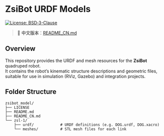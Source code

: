 # ZsiBot URDF Models

[![License: BSD‑3-Clause](https://img.shields.io/badge/License-BSD%203--Clause-blue.svg)](LICENSE)  
> 📄 **中文版本**：[README_CN.md](./README_CN.md)

## Overview

This repository provides the URDF and mesh resources for the **ZsiBot** quadruped robot.  
It contains the robot’s kinematic structure descriptions and geometric files, suitable for use in simulation (RViz, Gazebo) and integration projects.

## Folder Structure

```text
zsibot_model/
├── LICENSE
├── README.md
├── README_CN.md
└── zsl-1/
    ├── urdf/            # URDF definitions (e.g. DOG.urdf, DOG.xacro)
    └── meshes/          # STL mesh files for each link
